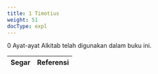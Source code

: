 ```yaml
---
title: 1 Timotius
weight: 51
docType: expl
---
```


0 Ayat-ayat Alkitab telah digunakan dalam buku ini.

| Segar | Referensi |
|-------|-----------|
